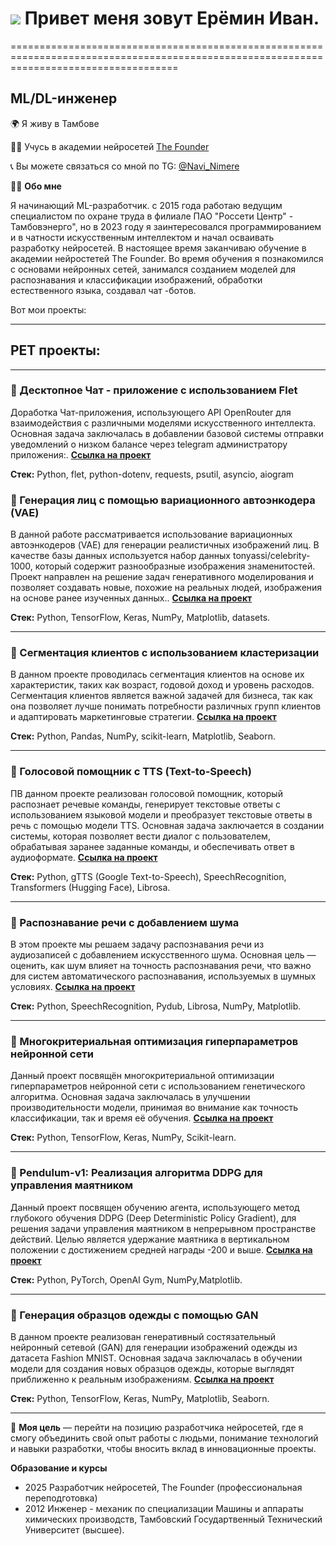 # ![](https://user-images.githubusercontent.com/18350557/176309783-0785949b-9127-417c-8b55-ab5a4333674e.gif) Привет меня зовут Ерёмин Иван.
=========================================================================================================================================

ML/DL-инженер
----------
🌍 Я живу в Тамбове 

👨‍🎓 Учусь в академии нейросетей [The Founder](https://academy.the-founder.ru/)  

📞 Вы можете связаться со мной по TG: [@Navi_Nimere](https://t.me/Navi_Nimere)

👨‍💻 **Обо мне**

Я начинающий ML-разработчик.
с 2015 года работаю ведущим специалистом по охране труда в филиале ПАО "Россети Центр" - Тамбовэнерго", но в 2023 году я заинтересовался программированием и в чатности искусственным интеллектом и начал осваивать разработку нейросетей.
В настоящее время заканчиваю обучение в академии нейростетей The Founder.
Во время обучения я познакомился с основами нейронных сетей, занимался созданием моделей для распознавания и классификации изображений, обработки естественного языка, создавал чат -ботов. 

Вот мои проекты:
___
## PET проекты:

___

### 📌 Десктопное Чат - приложение с использованием Flet
Доработка Чат-приложения, использующего API OpenRouter для взаимодействия с различными моделями искусственного интеллекта. Основная задача заключалась в добавлении базовой системы отправки уведомлений о низком балансе через  telegram администратору приложения:. [**Ссылка на проект**](https://github.com/Nimere1990/neiro)

**Стек:** Python, flet, python-dotenv, requests, psutil, asyncio, aiogram


### 📌 Генерация лиц с помощью вариационного автоэнкодера (VAE)
В данной работе рассматривается использование вариационных автоэнкодеров (VAE) для генерации реалистичных изображений лиц. В качестве базы данных используется набор данных tonyassi/celebrity-1000, который содержит разнообразные изображения знаменитостей. Проект направлен на решение задач генеративного моделирования и позволяет создавать новые, похожие на реальных людей, изображения на основе ранее изученных данных.. [**Ссылка на проект**](https://github.com/Nimere1990/VAE)

**Стек:** Python, TensorFlow, Keras, NumPy, Matplotlib, datasets.

____

### 📌 Сегментация клиентов с использованием кластеризации 
В данном проекте проводилась сегментация клиентов на основе их характеристик, таких как возраст, годовой доход и уровень расходов. Сегментация клиентов является важной задачей для бизнеса, так как она позволяет лучше понимать потребности различных групп клиентов и адаптировать маркетинговые стратегии. [**Ссылка на проект**](https://github.com/Nimere1990/K-means)

**Стек:** Python, Pandas, NumPy, scikit-learn, Matplotlib, Seaborn.

___

### 📌 Голосовой помощник с TTS (Text-to-Speech)
ПВ данном проекте реализован голосовой помощник, который распознает речевые команды, генерирует текстовые ответы с использованием языковой модели и преобразует текстовые ответы в речь с помощью модели TTS. Основная задача заключается в создании системы, которая позволяет вести диалог с пользователем, обрабатывая заранее заданные команды, и обеспечивать ответ в аудиоформате. [**Ссылка на проект**](https://github.com/Nimere1990/Text-to-Speech)

**Стек:** Python, gTTS (Google Text-to-Speech), SpeechRecognition, Transformers (Hugging Face), Librosa.

___

### 📌 Распознавание речи с добавлением шума
В этом проекте мы решаем задачу распознавания речи из аудиозаписей с добавлением искусственного шума. Основная цель — оценить, как шум влияет на точность распознавания речи, что важно для систем автоматического распознавания, используемых в шумных условиях. [**Ссылка на проект**](https://github.com/Nimere1990/SpeechRecognition)

**Стек:** Python, SpeechRecognition, Pydub, Librosa, NumPy, Matplotlib.

___

### 📌 Многокритериальная оптимизация гиперпараметров нейронной сети
Данный проект посвящён многокритериальной оптимизации гиперпараметров нейронной сети с использованием генетического алгоритма. Основная задача заключалась в улучшении производительности модели, принимая во внимание как точность классификации, так и время её обучения. [**Ссылка на проект**](https://github.com/Nimere1990/Multi-criteria-optimization)

**Стек:** Python, TensorFlow, Keras, NumPy, Scikit-learn.

___

### 📌 Pendulum-v1: Реализация алгоритма DDPG для управления маятником
Данный проект посвящен обучению агента, использующего метод глубокого обучения DDPG (Deep Deterministic Policy Gradient), для решения задачи управления маятником в непрерывном пространстве действий. Целью является удержание маятника в вертикальном положении с достижением средней награды -200 и выше. [**Ссылка на проект**](https://github.com/Nimere1990/Pendulum-v1-DDPG-)

**Стек:** Python, PyTorch, OpenAI Gym, NumPy,Matplotlib.

___

### 📌 Генерация образцов одежды с помощью GAN
В данном проекте реализован генеративный состязательный нейронный сетевой (GAN) для генерации изображений одежды из датасета Fashion MNIST. Основная задача заключалась в обучении модели для создания новых образцов одежды, которые выглядят приближенно к реальным изображениям. [**Ссылка на проект**](https://github.com/Nimere1990/Fashion_MNIST)

**Стек:** Python, TensorFlow, Keras, NumPy, Matplotlib, Seaborn.



_____

🎯 **Моя цель** — перейти на позицию разработчика нейросетей, где я смогу объединить свой опыт работы с людьми, понимание технологий и навыки разработки, чтобы вносить вклад в инновационные проекты. 

**Образование и курсы**
* 2025 Разработчик нейросетей, The Founder (профессиональная переподготовка)
* 2012 Инженер - механик по специализации Машины и аппараты химических производств, Тамбовский Государтвенный Технический Университет (высшее).
